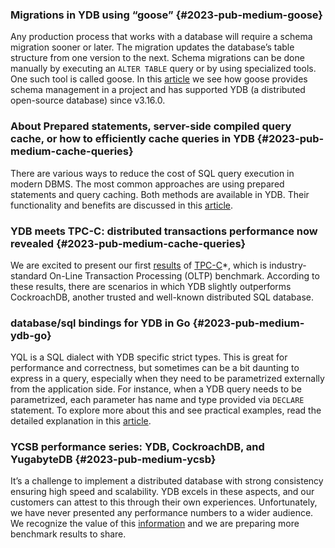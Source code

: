 ### Migrations in YDB using “goose” {#2023-pub-medium-goose}

Any production process that works with a database will require a schema migration sooner or later. The migration updates the database’s table structure from one version to the next. Schema migrations can be done manually by executing an `ALTER TABLE` query or by using specialized tools. One such tool is called goose. In this [article](https://blog.ydb.tech/migrations-in-ydb-using-goose-58137bc5c303) we see how goose provides schema management in a project and has supported YDB (a distributed open-source database) since v3.16.0.

### About Prepared statements, server-side compiled query cache, or how to efficiently cache queries in YDB {#2023-pub-medium-cache-queries}

There are various ways to reduce the cost of SQL query execution in modern DBMS. The most common approaches are using prepared statements and query caching. Both methods are available in YDB. Their functionality and benefits are discussed in this [article](https://blog.ydb.tech/about-prepared-statements-server-side-compiled-query-cache-or-how-to-efficiently-cache-queries-in-df3af73eb001).

### YDB meets TPC-C: distributed transactions performance now revealed {#2023-pub-medium-cache-queries}

We are excited to present our first [results](https://blog.ydb.tech/ydb-meets-tpc-c-distributed-transactions-performance-now-revealed-42f1ed44bd73) of [TPC-C](https://www.tpc.org/tpcc/)*, which is industry-standard On-Line Transaction Processing (OLTP) benchmark. According to these results, there are scenarios in which YDB slightly outperforms CockroachDB, another trusted and well-known distributed SQL database.

### database/sql bindings for YDB in Go {#2023-pub-medium-ydb-go}

YQL is a SQL dialect with YDB specific strict types. This is great for performance and correctness, but sometimes can be a bit daunting to express in a query, especially when they need to be parametrized externally from the application side. For instance, when a YDB query needs to be parametrized, each parameter has name and type provided via `DECLARE` statement. To explore more about this and see practical examples, read the detailed explanation in this [article](https://blog.ydb.tech/database-sql-bindings-for-ydb-in-go-a8a2671a8696).

### YCSB performance series: YDB, CockroachDB, and YugabyteDB {#2023-pub-medium-ycsb}

It’s a challenge to implement a distributed database with strong consistency ensuring high speed and scalability. YDB excels in these aspects, and our customers can attest to this through their own experiences. Unfortunately, we have never presented any performance numbers to a wider audience. We recognize the value of this [information](https://blog.ydb.tech/ycsb-performance-series-ydb-cockroachdb-and-yugabytedb-f25c077a382b) and we are preparing more benchmark results to share.